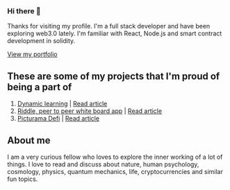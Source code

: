 ### Hi there 👋

Thanks for visiting my profile. I'm a full stack developer and have been exploring web3.0 lately. I'm familiar with React, Node.js and smart contract development in solidity.

[View my portfolio](jitihnks.netlify.app/)

## These are some of my projects that I'm proud of being a part of

1. [Dynamic learning](https://dl-next.herokuapp.com/workbook/5f7b2e204f79be001765eda9) | [Read article](https://dev.to/jithinks97/dynamic-learning-an-open-source-tool-to-teach-effectively-using-interactive-visualisations-450n)
2. [Riddle, peer to peer white board app](http://nknriddle.xyz/) | [Read article](https://nkn.org/community/blog/riddle-a-collaborative-whiteboard-web-app-powered-by-nkn/)
3. [Picturama Defi](https://picturama-defi.netlify.app/) | [Read article](https://devpost.com/software/picturama-defi-financing-independent-cinema)

## About me

I am a very curious fellow who loves to explore the inner working of a lot of things. I love to read and discuss about nature, human psychology, cosmology, physics, quantum mechanics, life, cryptocurrencies and similar fun topics.
